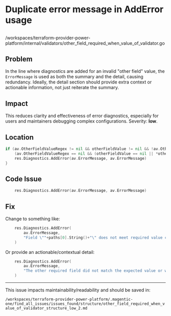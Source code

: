 # Duplicate error message in AddError usage

##

/workspaces/terraform-provider-power-platform/internal/validators/other_field_required_when_value_of_validator.go

## Problem

In the line where diagnostics are added for an invalid "other field" value, the `ErrorMessage` is used as both the summary and the detail, causing redundancy. Ideally, the detail section should provide extra context or actionable information, not just reiterate the summary.

## Impact

This reduces clarity and effectiveness of error diagnostics, especially for users and maintainers debugging complex configurations. Severity: **low**.

## Location

```go
if (av.OtherFieldValueRegex != nil && otherFieldValue != nil && !av.OtherFieldValueRegex.MatchString(*otherFieldValue)) ||
	(av.OtherFieldValueRegex == nil && (otherFieldValue == nil || *otherFieldValue == "") && !isUnknown) {
	res.Diagnostics.AddError(av.ErrorMessage, av.ErrorMessage)
}
```

## Code Issue

```go
	res.Diagnostics.AddError(av.ErrorMessage, av.ErrorMessage)
```

## Fix

Change to something like:

```go
	res.Diagnostics.AddError(
		av.ErrorMessage,
		"Field \""+paths[0].String()+"\" does not meet required value conditions.",
	)
```
Or provide an actionable/contextual detail:

```go
	res.Diagnostics.AddError(
		av.ErrorMessage,
		"The other required field did not match the expected value or was empty.",
	)
```

---

This issue impacts maintainability/readability and should be saved in:

`/workspaces/terraform-provider-power-platform/.magentic-one/find_all_issues/issues_found/structure/other_field_required_when_value_of_validator_structure_low_2.md`
